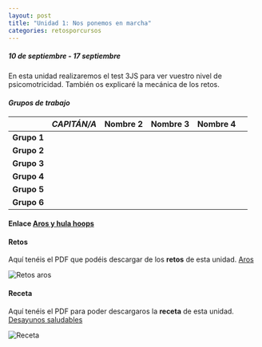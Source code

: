 ```yaml
---
layout: post
title: "Unidad 1: Nos ponemos en marcha"
categories: retosporcursos
---
```


##### *10 de septiembre - 17 septiembre*

En esta unidad realizaremos el test 3JS para ver vuestro nivel de psicomotricidad. También os explicaré la mecánica de los retos.

#### *Grupos de trabajo*

|      |*CAPITÁN/A*|Nombre 2|Nombre 3|Nombre 4|     |
|-----:|-----:|-----:|-----:|-----:|----:|
|**Grupo 1**|      |      |      |      |     |
|**Grupo 2**|      |      |      |      |     |
|**Grupo 3**|      |      |      |      |     |
|**Grupo 4**|      |      |      |      |     |
|**Grupo 5**|      |      |      |      |     |
|**Grupo 6**|      |      |      |      |     |


#### **Enlace** [Aros y hula hoops](https://danieledufis.github.io/comba/aros-hulahoops)

#### **Retos** 

Aquí tenéis el PDF que podéis descargar de los **retos** de esta unidad.
[Aros](https://danieledufis.github.io/pdfs/Aros-retos-4.pdf)

![Retos aros](https://danieledufis.github.io/images_text/Aros-retos-4_page-0001.jpg)

#### **Receta** 

Aquí tenéis el PDF para poder descargaros la **receta** de esta unidad.
[Desayunos saludables](https://danieledufis.github.io/pdfs/Receta-DESAYUNOS%20SALUDABLES.pdf)

![Receta](https://danieledufis.github.io/images_text/Receta-DESAYUNOS%20SALUDABLES_page-0001.jpg)

[Aros]:../../pdfs/Aros-retos-4.pdf
[Desayunos saludables]:../../pdfs/Receta-DESAYUNOS%20SALUDABLES.pdf
